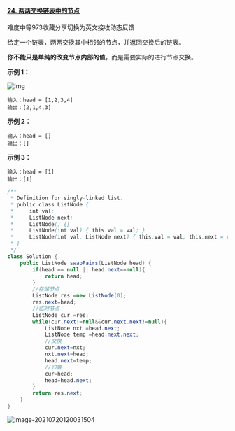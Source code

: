 #### [24. 两两交换链表中的节点](https://leetcode-cn.com/problems/swap-nodes-in-pairs/)

难度中等973收藏分享切换为英文接收动态反馈

给定一个链表，两两交换其中相邻的节点，并返回交换后的链表。

**你不能只是单纯的改变节点内部的值**，而是需要实际的进行节点交换。

 

**示例 1：**

![img](https://assets.leetcode.com/uploads/2020/10/03/swap_ex1.jpg)

```
输入：head = [1,2,3,4]
输出：[2,1,4,3]
```

**示例 2：**

```
输入：head = []
输出：[]
```

**示例 3：**

```
输入：head = [1]
输出：[1]
```

```java
/**
 * Definition for singly-linked list.
 * public class ListNode {
 *     int val;
 *     ListNode next;
 *     ListNode() {}
 *     ListNode(int val) { this.val = val; }
 *     ListNode(int val, ListNode next) { this.val = val; this.next = next; }
 * }
 */
class Solution {
    public ListNode swapPairs(ListNode head) {
        if(head == null || head.next==null){
            return head;
        }
        //存储节点
        ListNode res =new ListNode(0);
        res.next=head;
        //临时节点
        ListNode cur =res;
        while(cur.next!=null&&cur.next.next!=null){
            ListNode nxt =head.next;
            ListNode temp =head.next.next;
            //交换
            cur.next=nxt;
            nxt.next=head;
            head.next=temp;
            //归置
            cur=head;
            head=head.next;
        }
        return res.next;
    }
}
```

![image-20210720120031504](C:\Users\solfeng\AppData\Roaming\Typora\typora-user-images\image-20210720120031504.png)